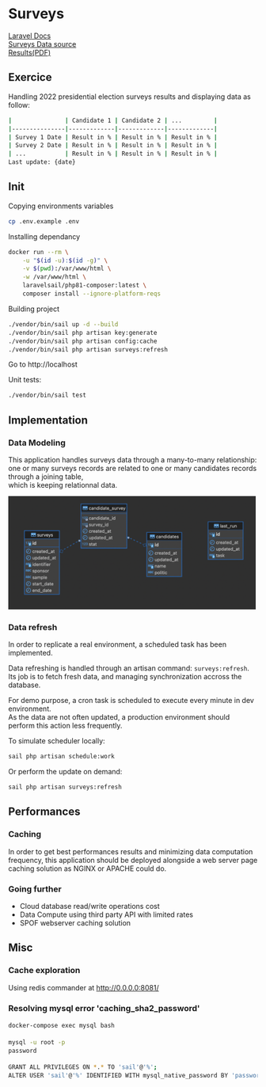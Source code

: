 # Surveys

[Laravel Docs](https://laravel.com/docs/9.x)  
[Surveys Data source](https://raw.githubusercontent.com/nsppolls/nsppolls/master/presidentielle.json)  
[Results(PDF)](./docs/results.pdf)  

## Exercice

Handling 2022 presidential election surveys results and displaying data as follow:

```sh
|               | Candidate 1 | Candidate 2 | ...         |
|---------------|-------------|-------------|-------------|
| Survey 1 Date | Result in % | Result in % | Result in % |
| Survey 2 Date | Result in % | Result in % | Result in % |
| ...           | Result in % | Result in % | Result in % |
Last update: {date}
```

## Init

Copying environments variables

```sh
cp .env.example .env
```

Installing dependancy

```sh
docker run --rm \
    -u "$(id -u):$(id -g)" \
    -v $(pwd):/var/www/html \
    -w /var/www/html \
    laravelsail/php81-composer:latest \
    composer install --ignore-platform-reqs
```

Building project

```sh
./vendor/bin/sail up -d --build
./vendor/bin/sail php artisan key:generate
./vendor/bin/sail php artisan config:cache
./vendor/bin/sail php artisan surveys:refresh
```

Go to http://localhost  

Unit tests:

```sh
./vendor/bin/sail test
```

## Implementation

### Data Modeling

This application handles surveys data through a many-to-many relationship:  
one or many surveys records are related to one or many candidates records through a joining table,  
which is keeping relationnal data.  

<a href="./docs/database_diagram.png">
<img src="./docs/database_diagram.png" alt="database diagram" style="width: 500px;"/>
</a>

### Data refresh

In order to replicate a real environment, a scheduled task has been implemented.  

Data refreshing is handled through an artisan command: `surveys:refresh`.  
Its job is to fetch fresh data, and managing synchronization accross the database.  

For demo purpose, a cron task is scheduled to execute every minute in dev environment.  
As the data are not often updated, a production environment should perform this action less frequently.

To simulate scheduler locally:  

```sh
sail php artisan schedule:work
```

Or perform the update on demand:  

```sh
sail php artisan surveys:refresh
```

## Performances

### Caching

In order to get best performances results and minimizing data computation frequency, this application should be deployed
alongside a web server page caching solution as NGINX or APACHE could do.

### Going further

- Cloud database read/write operations cost  
- Data Compute using third party API with limited rates  
- SPOF webserver caching solution

## Misc

### Cache exploration

Using redis commander at http://0.0.0.0:8081/

### Resolving mysql error 'caching_sha2_password'

```sh
docker-compose exec mysql bash

mysql -u root -p
password 

GRANT ALL PRIVILEGES ON *.* TO 'sail'@'%';
ALTER USER 'sail'@'%' IDENTIFIED WITH mysql_native_password BY 'password';
```
